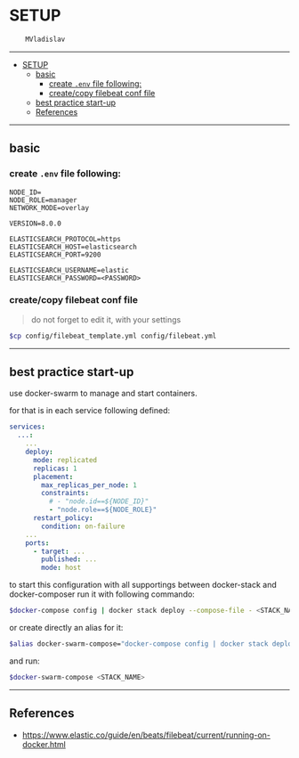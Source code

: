 # SETUP

```sh
    MVladislav
```

---

- [SETUP](#setup)
  - [basic](#basic)
    - [create `.env` file following:](#create-env-file-following)
    - [create/copy filebeat conf file](#createcopy-filebeat-conf-file)
  - [best practice start-up](#best-practice-start-up)
  - [References](#references)

---

## basic

### create `.env` file following:

```env
NODE_ID=
NODE_ROLE=manager
NETWORK_MODE=overlay

VERSION=8.0.0

ELASTICSEARCH_PROTOCOL=https
ELASTICSEARCH_HOST=elasticsearch
ELASTICSEARCH_PORT=9200

ELASTICSEARCH_USERNAME=elastic
ELASTICSEARCH_PASSWORD=<PASSWORD>
```

### create/copy filebeat conf file

> do not forget to edit it, with your settings

```sh
$cp config/filebeat_template.yml config/filebeat.yml
```

---

## best practice start-up

use docker-swarm to manage and start containers.

for that is in each service following defined:

```yml
services:
  ...:
    ...
    deploy:
      mode: replicated
      replicas: 1
      placement:
        max_replicas_per_node: 1
        constraints:
          # - "node.id==${NODE_ID}"
          - "node.role==${NODE_ROLE}"
      restart_policy:
        condition: on-failure
    ...
    ports:
      - target: ...
        published: ...
        mode: host
```

to start this configuration with all supportings between docker-stack and docker-composer
run it with following commando:

```sh
$docker-compose config | docker stack deploy --compose-file - <STACK_NAME>
```

or create directly an alias for it:

```sh
$alias docker-swarm-compose="docker-compose config | docker stack deploy --compose-file -"
```

and run:

```sh
$docker-swarm-compose <STACK_NAME>
```

---

## References

- <https://www.elastic.co/guide/en/beats/filebeat/current/running-on-docker.html>

